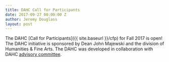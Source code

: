 ```yaml
---
title: DAHC Call for Participants
date: 2017-09-27 00:00:00 Z
author: Jeremy Douglass
layout: post
---
```


The DAHC [Call for Participants]({{ site.baseurl }}/cfp) for Fall 2017 is open! The DAHC initiative is sponsored by Dean John Majewski and the division of Humanities & Fine Arts. The DAHC was developed in collaboration with DAHC [advisory committee]({{site.baseurl}}/about#advisory-board).